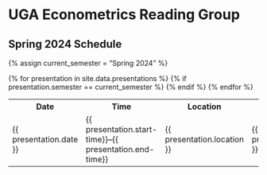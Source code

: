 # UGA Econometrics Reading Group


## Spring 2024 Schedule

{% assign current_semester = “Spring 2024” %}
<table>
<tr>
<th>
Date
</th>
<th>
Time
</th>
<th>
Location
</th>
<th>
Leader
</th>
<th>
Title
</th>
</tr>
{% for presentation in site.data.presentations %} {% if
presentation.semester == current_semester %}
<tr>
<td>
{{ presentation.date }}
</td>
<td>
{{ presentation.start-time}}–{{ presentation.end-time}}
</td>
<td>
{{ presentation.location }}
</td>
<td>
{{ presentation.leader }}
</td>
<td>
<a href="{{ presentation.link }}">{{ presentation.title }}</a>
</td>
</tr>
{% endif %} {% endfor %}
</table>
